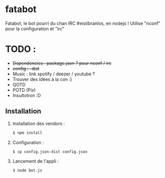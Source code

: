 fatabot
=======

Fatabot, le bot pourri du chan IRC #eistibranlos, en nodejs !
Utilise "nconf" pour la configuration et "irc"


TODO :
==============

- <del>Dependencies : package.json ? pour nconf / irc</del>
- <del>config : -dist</del>
- Music : link spotify / deezer / youtube ?
- Trouver des idées à la con :)
- QOTD
- POTD (Pix)
- Insultotron :D



Installation
--------------------

1. Installation des vendors :

    ``` sh
    $ npm install
    ```

3. Configuration :

    ``` sh
    $ cp config.json-dist config.json
    ```

3. Lancement de l'appli :

    ``` sh
    $ node bot.js
    ```

